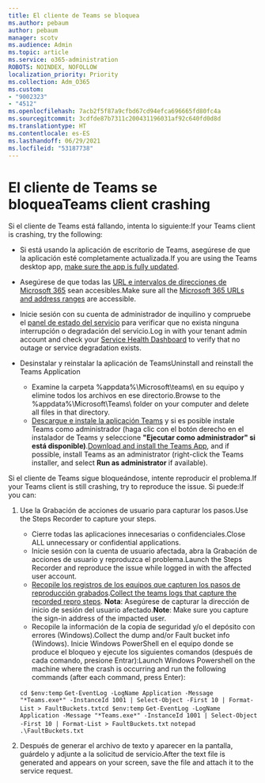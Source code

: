 ```yaml
---
title: El cliente de Teams se bloquea
ms.author: pebaum
author: pebaum
manager: scotv
ms.audience: Admin
ms.topic: article
ms.service: o365-administration
ROBOTS: NOINDEX, NOFOLLOW
localization_priority: Priority
ms.collection: Adm_O365
ms.custom:
- "9002323"
- "4512"
ms.openlocfilehash: 7acb2f5f87a9cfbd67cd94efca696665fd80fc4a
ms.sourcegitcommit: 3cdfde87b7311c200431196031af92c640fd0d8d
ms.translationtype: HT
ms.contentlocale: es-ES
ms.lasthandoff: 06/29/2021
ms.locfileid: "53187738"
---
```

# <a name="teams-client-crashing"></a><span data-ttu-id="f078e-102">El cliente de Teams se bloquea</span><span class="sxs-lookup"><span data-stu-id="f078e-102">Teams client crashing</span></span>

<span data-ttu-id="f078e-103">Si el cliente de Teams está fallando, intenta lo siguiente:</span><span class="sxs-lookup"><span data-stu-id="f078e-103">If your Teams client is crashing, try the following:</span></span>

- <span data-ttu-id="f078e-104">Si está usando la aplicación de escritorio de Teams, asegúrese de que la aplicación esté completamente actualizada.</span><span class="sxs-lookup"><span data-stu-id="f078e-104">If you are using the Teams desktop app, [make sure the app is fully updated](https://support.office.com/article/Update-Microsoft-Teams-535a8e4b-45f0-4f6c-8b3d-91bca7a51db1).</span></span>

- <span data-ttu-id="f078e-105">Asegúrese de que todas las [URL e intervalos de direcciones de Microsoft 365](/microsoftteams/connectivity-issues) sean accesibles.</span><span class="sxs-lookup"><span data-stu-id="f078e-105">Make sure all the [Microsoft 365 URLs and address ranges](/microsoftteams/connectivity-issues) are accessible.</span></span>

- <span data-ttu-id="f078e-106">Inicie sesión con su cuenta de administrador de inquilino y compruebe el [panel de estado del servicio](/office365/enterprise/view-service-health) para verificar que no exista ninguna interrupción o degradación del servicio.</span><span class="sxs-lookup"><span data-stu-id="f078e-106">Log in with your tenant admin account and check your [Service Health Dashboard](/office365/enterprise/view-service-health) to verify that no outage or service degradation exists.</span></span>

- <span data-ttu-id="f078e-107">Desinstalar y reinstalar la aplicación de Teams</span><span class="sxs-lookup"><span data-stu-id="f078e-107">Uninstall and reinstall the Teams Application</span></span>
    - <span data-ttu-id="f078e-108">Examine la carpeta %appdata%\Microsoft\teams\ en su equipo y elimine todos los archivos en ese directorio.</span><span class="sxs-lookup"><span data-stu-id="f078e-108">Browse to the %appdata%\Microsoft\Teams\ folder on your computer and delete all files in that directory.</span></span>
    - <span data-ttu-id="f078e-109">[Descargue e instale la aplicación Teams](https://www.microsoft.com/microsoft-teams/download-app) y si es posible instale Teams como administrador (haga clic con el botón derecho en el instalador de Teams y seleccione **"Ejecutar como administrador" si está disponible)**.</span><span class="sxs-lookup"><span data-stu-id="f078e-109">[Download and install the Teams App](https://www.microsoft.com/microsoft-teams/download-app), and if possible, install Teams as an administrator (right-click the Teams installer, and select **Run as administrator** if available).</span></span>

<span data-ttu-id="f078e-110">Si el cliente de Teams sigue bloqueándose, intente reproducir el problema.</span><span class="sxs-lookup"><span data-stu-id="f078e-110">If your Teams client is still crashing, try to reproduce the issue.</span></span> <span data-ttu-id="f078e-111">Si puede:</span><span class="sxs-lookup"><span data-stu-id="f078e-111">If you can:</span></span>

1. <span data-ttu-id="f078e-112">Use la Grabación de acciones de usuario para capturar los pasos.</span><span class="sxs-lookup"><span data-stu-id="f078e-112">Use the Steps Recorder to capture your steps.</span></span>
    - <span data-ttu-id="f078e-113">Cierre todas las aplicaciones innecesarias o confidenciales.</span><span class="sxs-lookup"><span data-stu-id="f078e-113">Close ALL unnecessary or confidential applications.</span></span>
    - <span data-ttu-id="f078e-114">Inicie sesión con la cuenta de usuario afectada, abra la Grabación de acciones de usuario y reproduzca el problema.</span><span class="sxs-lookup"><span data-stu-id="f078e-114">Launch the Steps Recorder and reproduce the issue while logged in with the affected user account.</span></span>
    - <span data-ttu-id="f078e-115">[Recopile los registros de los equipos que capturen los pasos de reproducción grabados](/microsoftteams/log-files).</span><span class="sxs-lookup"><span data-stu-id="f078e-115">[Collect the teams logs that capture the recorded repro steps](/microsoftteams/log-files).</span></span> <span data-ttu-id="f078e-116">**Nota**: Asegúrese de capturar la dirección de inicio de sesión del usuario afectado.</span><span class="sxs-lookup"><span data-stu-id="f078e-116">**Note**: Make sure you capture the sign-in address of the impacted user.</span></span>
    - <span data-ttu-id="f078e-117">Recopile la información de la copia de seguridad y/o el depósito con errores (Windows).</span><span class="sxs-lookup"><span data-stu-id="f078e-117">Collect the dump and/or Fault bucket info (Windows).</span></span> <span data-ttu-id="f078e-118">Inicie Windows PowerShell en el equipo donde se produce el bloqueo y ejecute los siguientes comandos (después de cada comando, presione Entrar):</span><span class="sxs-lookup"><span data-stu-id="f078e-118">Launch Windows Powershell on the machine where the crash is occurring and run the following commands (after each command, press Enter):</span></span>

    <span data-ttu-id="f078e-119">`cd $env:temp` `Get-EventLog -LogName Application -Message "*Teams.exe*" -InstanceId 1001 | Select-Object -First 10 | Format-List > FaultBuckets.txt`</span><span class="sxs-lookup"><span data-stu-id="f078e-119">`cd $env:temp` `Get-EventLog -LogName Application -Message "*Teams.exe*" -InstanceId 1001 | Select-Object -First 10 | Format-List > FaultBuckets.txt`</span></span>
    `notepad .\FaultBuckets.txt`
    
2. <span data-ttu-id="f078e-120">Después de generar el archivo de texto y aparecer en la pantalla, guárdelo y adjunte a la solicitud de servicio.</span><span class="sxs-lookup"><span data-stu-id="f078e-120">After the text file is generated and appears on your screen, save the file and attach it to the service request.</span></span> 
